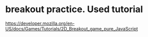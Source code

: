# breakout practice. Used tutorial
https://developer.mozilla.org/en-US/docs/Games/Tutorials/2D_Breakout_game_pure_JavaScript
